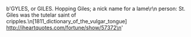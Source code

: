 b'GYLES, or GILES. Hopping Giles; a nick name for a lame\r\n  person: St. Giles was the tutelar saint of cripples.\n[1811_dictionary_of_the_vulgar_tongue] http://iheartquotes.com/fortune/show/57372\n'